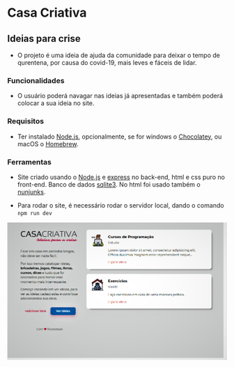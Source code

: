 # Casa Criativa

## Ideias para crise

- O projeto é uma ideia de ajuda da comunidade para deixar o tempo de qurentena, por causa do covid-19, mais leves e fáceis de lidar.

### Funcionalidades

- O usuário poderá navagar nas ideias já apresentadas e também poderá colocar a sua ideia no site.

### Requisitos

- Ter instalado [Node.js](http://nodejs.org/), opcionalmente, se for windows o [Chocolatey](https://chocolatey.org/), ou macOS o [Homebrew](https://brew.sh/).

### Ferramentas

- Site criado usando o [Node.js](http://nodejs.org/) e [express](https://www.npmjs.com/package/express) no back-end, html e css puro no front-end. Banco de dados [sqlite3](https://www.sqlite.org/). No html foi usado também o [nunjunks](https://www.npmjs.com/package/nunjucks).

- Para rodar o site, é necessário rodar o servidor local, dando o comando `npm run dev`

![Screenshot](https://github.com/luisassmann/casa-criativa/blob/master/public/img/screen-casa-criativa.png?raw=true)
